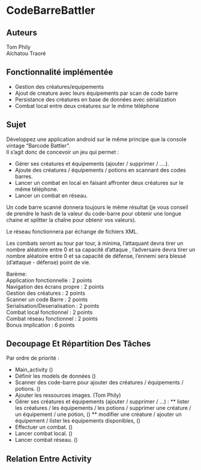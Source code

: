 # CodeBarreBattler

## Auteurs

Tom Phily  
Aïchatou Traoré  

## Fonctionnalité implémentée
* Gestion des créatures/equipements
* Ajout de creature avec leurs équipements par scan de code barre
* Persistance des créatures en base de données avec sérialization
* Combat local entre deux créatures sur le même téléphone

## Sujet

Développez une application android sur le même principe que la console vintage “Barcode Battler”.  
Il s’agit donc de concevoir un jeu qui permet :  
* Gérer ses créatures et équipements (ajouter / supprimer / ….).
* Ajoute des créatures / équipements / potions  en scannant des codes barres.
* Lancer un combat en local en faisant affronter deux créatures sur le même téléphone.
* Lancer un combat en réseau.  
  
  
  
Un code barre scanné donnera toujours le même résultat (je vous conseil de prendre le hash de la valeur du code-barre pour obtenir une longue chaine et splitter la chaîne pour obtenir vos valeurs).  

Le réseau fonctionnera par échange de fichiers XML.  

Les combats seront au tour par tour, à minima, l’attaquant devra tirer un nombre aléatoire entre 0 et sa capacité d’attaque , l’adversaire devra tirer un nombre aléatoire entre 0 et sa capacité de défense, l’ennemi sera blessé (d’attaque - défense) point de vie.  


Barème:   
Application fonctionnelle : 2 points   
Navigation des écrans propre : 2 points  
Gestion des créatures : 2 points   
Scanner un code Barre : 2 points   
Serialisation/Deserialisation : 2 points   
Combat local fonctionnel : 2 points   
Combat réseau fonctionnel : 2 points  
Bonus implication : 6 points  

## Decoupage Et Répartition Des Tâches

Par ordre de priorité :
* Main_activity ()
* Définir les models de données ()
* Scanner des code-barre pour ajouter des créatures / équipements / potions. ()
* Ajouter les ressources images. (Tom Phily)
* Gérer ses créatures et équipements (ajouter / supprimer / ...) :
** lister les créatures / les équipements / les potions / supprimer une créature / un équipement / une potion, ()
** modifier une créature / ajouter un équipement / lister les équipements disponibles, ()
* Effectuer un combat. ()
* Lancer combat local. ()
* Lancer combat réseau. ()

## Relation Entre Activity

